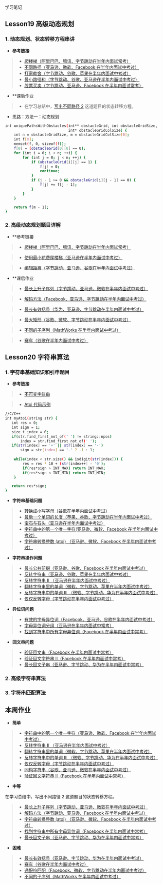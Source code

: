 学习笔记

## Lesson19 高级动态规划

### 1. 动态规划、状态转移方程串讲
* **参考链接**
> - [爬楼梯（阿里巴巴、腾讯、字节跳动在半年内面试常考）](https://leetcode-cn.com/problems/climbing-stairs/)
> - [不同路径（亚马逊、微软、Facebook 在半年内面试中考过）](https://leetcode-cn.com/problems/unique-paths/)
> - [打家劫舍（字节跳动、谷歌、苹果在半年内面试中考过）](https://leetcode-cn.com/problems/house-robber/)
> - [最小路径和（字节跳动、谷歌、亚马逊在半年内面试中考过）](https://leetcode-cn.com/problems/minimum-path-sum/)
> - [股票买卖（字节跳动、亚马逊、Facebook 在半年内面试常考）](https://leetcode-cn.com/problems/best-time-to-buy-and-sell-stock/)

* **课后作业
> - 在学习总结中，[写出不同路径 2](https://leetcode-cn.com/problems/unique-paths-ii/) 这道题目的状态转移方程。
* 思路：方法一：动态规划

```bash
int uniquePathsWithObstacles(int** obstacleGrid, int obstacleGridSize,
                             int* obstacleGridColSize) {
    int n = obstacleGridSize, m = obstacleGridColSize[0];
    int f[m];
    memset(f, 0, sizeof(f));
    f[0] = (obstacleGrid[0][0] == 0);
    for (int i = 0; i < n; ++i) {
        for (int j = 0; j < m; ++j) {
            if (obstacleGrid[i][j] == 1) {
                f[j] = 0;
                continue;
            }
            if (j - 1 >= 0 && obstacleGrid[i][j - 1] == 0) {
                f[j] += f[j - 1];
            }
        }
    }

    return f[m - 1];
}
```

### 2. 高级动态规划题目详解
* **参考链接
> - [爬楼梯（阿里巴巴、腾讯、字节跳动在半年内面试常考）](https://leetcode-cn.com/problems/climbing-stairs/)

> - [使用最小花费爬楼梯（亚马逊在半年内面试中考过）](https://leetcode-cn.com/problems/min-cost-climbing-stairs/)

> - [编辑距离（字节跳动、亚马逊、谷歌在半年内面试中考过）](https://leetcode-cn.com/problems/edit-distance/)

* **课后作业
> - [最长上升子序列（字节跳动、亚马逊、微软在半年内面试中考过）](https://leetcode-cn.com/problems/longest-increasing-subsequence/)

> - [解码方法（Facebook、亚马逊、字节跳动在半年内面试中考过）](https://leetcode-cn.com/problems/decode-ways/)

> - [最长有效括号（华为、亚马逊、字节跳动在半年内面试中考过）](https://leetcode-cn.com/problems/longest-valid-parentheses/)

> - [最大矩形（谷歌、微软、字节跳动在半年内面试中考过）](https://leetcode-cn.com/problems/maximal-rectangle/)

> - [不同的子序列（MathWorks 在半年内面试中考过）](https://leetcode-cn.com/problems/distinct-subsequences/)

> - [赛车（谷歌在半年内面试中考过）](https://leetcode-cn.com/problems/race-car/)

## Lesson20 字符串算法
### 1. 字符串基础知识和引申题目
* **参考链接**
> - [不可变字符串](https://lemire.me/blog/2017/07/07/are-your-strings-immutable/)

> - [Atoi 代码示例](https://shimo.im/docs/5kykuLmt7a4DdjSP/read)
```bash
//C/C++
int myAtoi(string str) {
   int res = 0;
   int sign = 1;
   size_t index = 0;
   if(str.find_first_not_of(' ') != string::npos) 
       index = str.find_first_not_of(' ');
   if(str[index] == '+' || str[index] == '-')
       sign = str[index] == '-' ? -1 : 1;
    
    while(index < str.size() && isdigit(str[index])) {
        res = res * 10 + (str[index++] - '0');
        if(res*sign > INT_MAX) return INT_MAX;
        if(res*sign < INT_MIN) return INT_MIN; 
    }

   return res*sign;
}
```
* **字符串基础问题**
> - [转换成小写字母（谷歌在半年内面试中考过）]()
> - [最后一个单词的长度（苹果、谷歌、字节跳动在半年内面试中考过）]()
> - [宝石与石头（亚马逊在半年内面试中考过）]()
> - [字符串中的第一个唯一字符(亚马逊、微软、Facebook 在半年内面试中考过）]()
> - [字符串转换整数 (atoi) （亚马逊、微软、Facebook 在半年内面试中考过）]()

* **字符串操作问题**
> - [最长公共前缀（亚马逊、谷歌、Facebook 在半年内面试中考过）]()
> - [反转字符串（亚马逊、谷歌、苹果在半年内面试中考过）]()
> - [反转字符串 II （亚马逊在半年内面试中考过）]()
> - [翻转字符串里的单词（微软、字节跳动、苹果在半年内面试中考过）]()
> - [反转字符串中的单词 III （微软、字节跳动、华为在半年内面试中考过）]()
> - [仅仅反转字母（字节跳动在半年内面试中考过）]()

* **异位词问题**
> - [有效的字母异位词（Facebook、亚马逊、谷歌在半年内面试中考过）]()
> - [字母异位词分组（亚马逊在半年内面试中常考）]()
> - [找到字符串中所有字母异位词（Facebook 在半年内面试中常考）]()

* **回文串问题**
> - [验证回文串（Facebook 在半年内面试中常考）]()
> - [验证回文字符串 Ⅱ（Facebook 在半年内面试中常考）]()
> - [最长回文子串（亚马逊、字节跳动、华为在半年内面试中常考）]()

### 2. 高级字符串算法


### 3. 字符串匹配算法


## 本周作业

* **简单**

> - [字符串中的第一个唯一字符（亚马逊、微软、Facebook 在半年内面试中考过）]()
> - [反转字符串 II （亚马逊在半年内面试中考过）]()
> - [翻转字符串里的单词（微软、字节跳动、苹果在半年内面试中考过）]()
> - [反转字符串中的单词 III （微软、字节跳动、华为在半年内面试中考过）]()
> - [仅仅反转字母（字节跳动在半年内面试中考过）]()
> - [同构字符串（谷歌、亚马逊、微软在半年内面试中考过）]()
> - [验证回文字符串 Ⅱ（Facebook 在半年内面试中常考）]()

* **中等**

在学习总结中，写出不同路径 2 这道题目的状态转移方程。  
> - [最长上升子序列（字节跳动、亚马逊、微软在半年内面试中考过）]()
> - [解码方法（字节跳动、亚马逊、Facebook 在半年内面试中考过）]()
> - [字符串转换整数 (atoi) （亚马逊、微软、Facebook 在半年内面试中考过）]()
> - [找到字符串中所有字母异位词（Facebook 在半年内面试中常考）]()
> - [最长回文子串（亚马逊、字节跳动、华为在半年内面试中常考）]()

* **困难**

> - [最长有效括号（亚马逊、字节跳动、华为在半年内面试中考过）]()
> - [赛车（谷歌在半年内面试中考过）]()
> - [通配符匹配（Facebook、微软、字节跳动在半年内面试中考过）]()
> - [不同的子序列（MathWorks 在半年内面试中考过）]()
